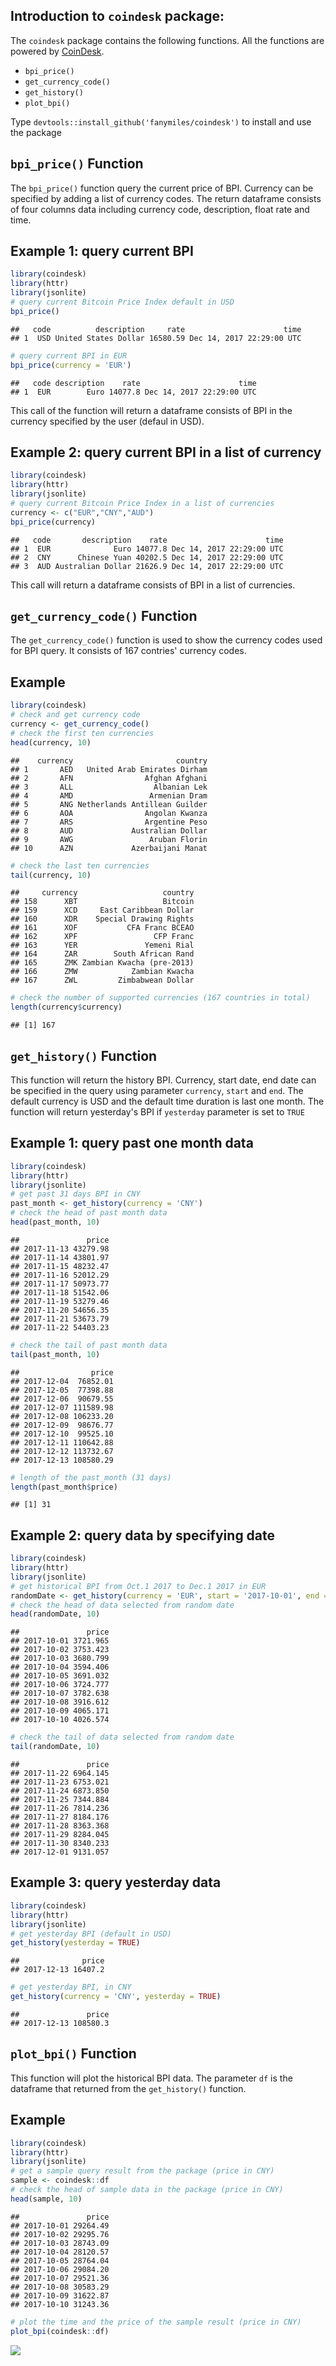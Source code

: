 ## Introduction to `coindesk` package:

The `coindesk` package contains the following functions. All the functions are powered by [CoinDesk](https://www.coindesk.com/price/).

-   `bpi_price()`
-   `get_currency_code()`
-   `get_history()`
-   `plot_bpi()`

Type `devtools::install_github('fanymiles/coindesk')` to install and use the package

`bpi_price()` Function
----------------------

The `bpi_price()` function query the current price of BPI. Currency can be specified by adding a list of currency codes. The return dataframe consists of four columns data including currency code, description, float rate and time.

Example 1: query current BPI
----------------------------

``` r
library(coindesk)
library(httr)
library(jsonlite)
# query current Bitcoin Price Index default in USD
bpi_price()
```

    ##   code          description     rate                      time
    ## 1  USD United States Dollar 16580.59 Dec 14, 2017 22:29:00 UTC

``` r
# query current BPI in EUR
bpi_price(currency = 'EUR')
```

    ##   code description    rate                      time
    ## 1  EUR        Euro 14077.8 Dec 14, 2017 22:29:00 UTC

This call of the function will return a dataframe consists of BPI in the currency specified by the user (defaul in USD).

Example 2: query current BPI in a list of currency
--------------------------------------------------

``` r
library(coindesk)
library(httr)
library(jsonlite)
# query current Bitcoin Price Index in a list of currencies
currency <- c("EUR","CNY","AUD")
bpi_price(currency)
```

    ##   code       description    rate                      time
    ## 1  EUR              Euro 14077.8 Dec 14, 2017 22:29:00 UTC
    ## 2  CNY      Chinese Yuan 40202.5 Dec 14, 2017 22:29:00 UTC
    ## 3  AUD Australian Dollar 21626.9 Dec 14, 2017 22:29:00 UTC

This call will return a dataframe consists of BPI in a list of currencies.

`get_currency_code()` Function
------------------------------

The `get_currency_code()` function is used to show the currency codes used for BPI query. It consists of 167 contries' currency codes.

Example
-------

``` r
library(coindesk)
# check and get currency code
currency <- get_currency_code()
# check the first ten currencies
head(currency, 10)
```

    ##    currency                       country
    ## 1       AED   United Arab Emirates Dirham
    ## 2       AFN                Afghan Afghani
    ## 3       ALL                  Albanian Lek
    ## 4       AMD                 Armenian Dram
    ## 5       ANG Netherlands Antillean Guilder
    ## 6       AOA                Angolan Kwanza
    ## 7       ARS                Argentine Peso
    ## 8       AUD             Australian Dollar
    ## 9       AWG                 Aruban Florin
    ## 10      AZN             Azerbaijani Manat

``` r
# check the last ten currencies
tail(currency, 10)
```

    ##     currency                   country
    ## 158      XBT                   Bitcoin
    ## 159      XCD     East Caribbean Dollar
    ## 160      XDR    Special Drawing Rights
    ## 161      XOF           CFA Franc BCEAO
    ## 162      XPF                 CFP Franc
    ## 163      YER               Yemeni Rial
    ## 164      ZAR        South African Rand
    ## 165      ZMK Zambian Kwacha (pre-2013)
    ## 166      ZMW            Zambian Kwacha
    ## 167      ZWL         Zimbabwean Dollar

``` r
# check the number of supported currencies (167 countries in total)
length(currency$currency) 
```

    ## [1] 167

`get_history()` Function
------------------------

This function will return the history BPI. Currency, start date, end date can be specified in the query using parameter `currency`, `start` and `end`. The default currency is USD and the default time duration is last one month. The function will return yesterday's BPI if `yesterday` parameter is set to `TRUE`

Example 1: query past one month data
------------------------------------

``` r
library(coindesk)
library(httr)
library(jsonlite)
# get past 31 days BPI in CNY
past_month <- get_history(currency = 'CNY')
# check the head of past month data
head(past_month, 10)
```

    ##               price
    ## 2017-11-13 43279.98
    ## 2017-11-14 43801.97
    ## 2017-11-15 48232.47
    ## 2017-11-16 52012.29
    ## 2017-11-17 50973.77
    ## 2017-11-18 51542.06
    ## 2017-11-19 53279.46
    ## 2017-11-20 54656.35
    ## 2017-11-21 53673.79
    ## 2017-11-22 54403.23

``` r
# check the tail of past month data
tail(past_month, 10)
```

    ##                price
    ## 2017-12-04  76852.01
    ## 2017-12-05  77398.88
    ## 2017-12-06  90679.55
    ## 2017-12-07 111589.98
    ## 2017-12-08 106233.20
    ## 2017-12-09  98676.77
    ## 2017-12-10  99525.10
    ## 2017-12-11 110642.88
    ## 2017-12-12 113732.67
    ## 2017-12-13 108580.29

``` r
# length of the past_month (31 days)
length(past_month$price)
```

    ## [1] 31

Example 2: query data by specifying date
----------------------------------------

``` r
library(coindesk)
library(httr)
library(jsonlite)
# get historical BPI from Oct.1 2017 to Dec.1 2017 in EUR
randomDate <- get_history(currency = 'EUR', start = '2017-10-01', end = '2017-12-01')
# check the head of data selected from random date
head(randomDate, 10)
```

    ##               price
    ## 2017-10-01 3721.965
    ## 2017-10-02 3753.423
    ## 2017-10-03 3680.799
    ## 2017-10-04 3594.406
    ## 2017-10-05 3691.032
    ## 2017-10-06 3724.777
    ## 2017-10-07 3782.638
    ## 2017-10-08 3916.612
    ## 2017-10-09 4065.171
    ## 2017-10-10 4026.574

``` r
# check the tail of data selected from random date
tail(randomDate, 10)
```

    ##               price
    ## 2017-11-22 6964.145
    ## 2017-11-23 6753.021
    ## 2017-11-24 6873.850
    ## 2017-11-25 7344.884
    ## 2017-11-26 7814.236
    ## 2017-11-27 8184.176
    ## 2017-11-28 8363.368
    ## 2017-11-29 8284.045
    ## 2017-11-30 8340.233
    ## 2017-12-01 9131.057

Example 3: query yesterday data
-------------------------------

``` r
library(coindesk)
library(httr)
library(jsonlite)
# get yesterday BPI (default in USD)
get_history(yesterday = TRUE)
```

    ##              price
    ## 2017-12-13 16407.2

``` r
# get yesterday BPI, in CNY
get_history(currency = 'CNY', yesterday = TRUE)
```

    ##               price
    ## 2017-12-13 108580.3

`plot_bpi()` Function
---------------------

This function will plot the historical BPI data. The parameter `df` is the dataframe that returned from the `get_history()` function.

Example
-------

``` r
library(coindesk)
library(httr)
library(jsonlite)
# get a sample query result from the package (price in CNY)
sample <- coindesk::df
# check the head of sample data in the package (price in CNY)
head(sample, 10)
```

    ##               price
    ## 2017-10-01 29264.49
    ## 2017-10-02 29295.76
    ## 2017-10-03 28743.09
    ## 2017-10-04 28120.57
    ## 2017-10-05 28764.04
    ## 2017-10-06 29084.20
    ## 2017-10-07 29521.36
    ## 2017-10-08 30583.29
    ## 2017-10-09 31622.87
    ## 2017-10-10 31243.36

``` r
# plot the time and the price of the sample result (price in CNY)
plot_bpi(coindesk::df)
```

<img src="images/unnamed-chunk-7-1.png" style="display: block; margin: auto;" />
